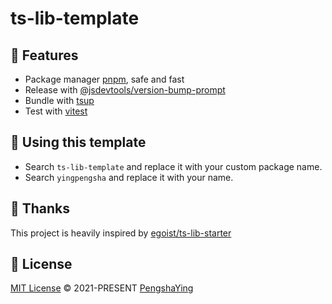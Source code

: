 # ts-lib-template

## 🚀 Features

- Package manager [pnpm](https://pnpm.js.org), safe and fast
- Release with [@jsdevtools/version-bump-prompt](https://jstools.dev/version-bump-prompt)
- Bundle with [tsup](https://github.com/egoist/tsup)
- Test with [vitest](https://vitest.dev/)

## 🦄 Using this template

- Search `ts-lib-template` and replace it with your custom package name.
- Search `yingpengsha` and replace it with your name.

## 🌸 Thanks

This project is heavily inspired by [egoist/ts-lib-starter](https://github.com/egoist/ts-lib-starter)

## 📄 License

[MIT License](https://github.com/yingpengsha/ts-lib-template/blob/main/LICENSE) &copy; 2021-PRESENT [PengshaYing](https://github.com/yingpengsha)
